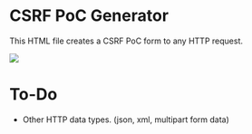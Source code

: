 # CSRF PoC Generator

This HTML file creates a CSRF PoC form to any HTTP request.

<img src="http://g.recordit.co/aOgxzF9toA.gif"/>

# To-Do 
- Other HTTP data types. (json, xml, multipart form data)
